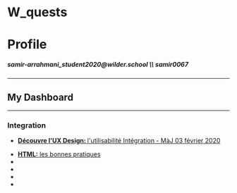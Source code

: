 # W_quests
<h1>Profile</h1>
<h5>samir-arrahmani_student2020@wilder.school \\ samir0067</h5>
<hr>
<h2>My Dashboard</h2>
<hr>
<h3>Integration</h3>
<ul>
    <li>
        <a href="https://github.com/samir0067/W_quests/tree/master/Integration/UxDesign">
        <p><strong>Découvre l'UX Design: </strong>l'utilisabilité Intégration - MàJ 03 février 2020</p>
        </a> 
    </li>
    <li>
        <a href="https://github.com/samir0067/W_quests/tree/master/Integration/htmlBonnePratique">
        <strong>HTML:</strong> les bonnes pratiques
        </a>     
        </li>
    <li>
        <a href="">
        </a> 
    </li>
    <li>
        <a href="">
        </a> 
    </li>
    <li>
        <a href="">
        </a> 
    </li>
    <li>
        <a href="">
        </a> 
    </li>
</ul>
